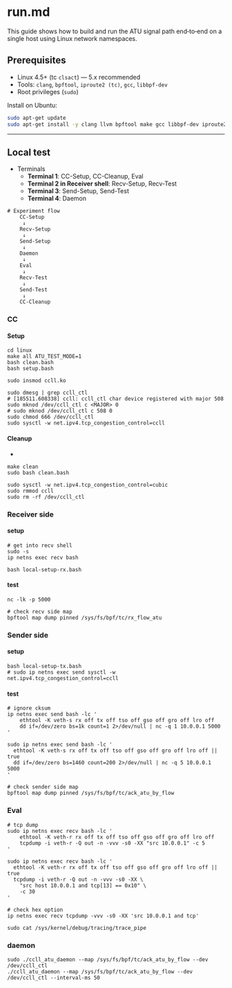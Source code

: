 # run.md

This guide shows how to build and run the ATU signal path end‑to‑end on a single host using Linux network namespaces.


## Prerequisites
- Linux 4.5+ (tc `clsact`) — 5.x recommended
- Tools: `clang`, `bpftool`, `iproute2 (tc)`, `gcc`, `libbpf-dev`
- Root privileges (`sudo`)

Install on Ubuntu:
```bash
sudo apt-get update
sudo apt-get install -y clang llvm bpftool make gcc libbpf-dev iproute2 net-tools ethtool
```

---

## Local test

- Terminals
    - **Terminal 1**: CC-Setup, CC-Cleanup, Eval
    - **Terminal 2 in Receiver shell**: Recv-Setup, Recv-Test
    - **Terminal 3**: Send-Setup, Send-Test
    - **Terminal 4**: Daemon

```
# Experiment flow
    CC-Setup
     ↓
    Recv-Setup
     ↓
    Send-Setup
     ↓
    Daemon
     ↓
    Eval
     ↓
    Recv-Test
     ↓
    Send-Test
     ↓
    CC-Cleanup
```

### CC
#### Setup
```
cd linux
make all ATU_TEST_MODE=1
bash clean.bash
bash setup.bash

sudo insmod ccll.ko

sudo dmesg | grep ccll_ctl
# [185511.608338] ccll: ccll_ctl char device registered with major 508
sudo mknod /dev/ccll_ctl c <MAJOR> 0
# sudo mknod /dev/ccll_ctl c 508 0
sudo chmod 666 /dev/ccll_ctl
sudo sysctl -w net.ipv4.tcp_congestion_control=ccll
```

#### Cleanup
- 
```
make clean
sudo bash clean.bash

sudo sysctl -w net.ipv4.tcp_congestion_control=cubic
sudo rmmod ccll
sudo rm -rf /dev/ccll_ctl
```

### Receiver side

#### setup
```
# get into recv shell
sudo -s
ip netns exec recv bash

bash local-setup-rx.bash
```
#### test
```
nc -lk -p 5000

# check recv side map
bpftool map dump pinned /sys/fs/bpf/tc/rx_flow_atu
```

### Sender side

#### setup
```
bash local-setup-tx.bash
# sudo ip netns exec send sysctl -w net.ipv4.tcp_congestion_control=ccll

```
#### test
```
# ignore cksum
ip netns exec send bash -lc '
    ethtool -K veth-s rx off tx off tso off gso off gro off lro off
    dd if=/dev/zero bs=1k count=1 2>/dev/null | nc -q 1 10.0.0.1 5000
'

sudo ip netns exec send bash -lc '
  ethtool -K veth-s rx off tx off tso off gso off gro off lro off || true
  dd if=/dev/zero bs=1460 count=200 2>/dev/null | nc -q 5 10.0.0.1 5000
'

# check sender side map
bpftool map dump pinned /sys/fs/bpf/tc/ack_atu_by_flow
```

### Eval
```
# tcp dump
sudo ip netns exec recv bash -lc '
    ethtool -K veth-r rx off tx off tso off gso off gro off lro off
    tcpdump -i veth-r -Q out -n -vvv -s0 -XX "src 10.0.0.1" -c 5
'

sudo ip netns exec recv bash -lc '
  ethtool -K veth-r rx off tx off tso off gso off gro off lro off || true
  tcpdump -i veth-r -Q out -n -vvv -s0 -XX \
    "src host 10.0.0.1 and tcp[13] == 0x10" \
    -c 30
'

# check hex option
ip netns exec recv tcpdump -vvv -s0 -XX 'src 10.0.0.1 and tcp' 

sudo cat /sys/kernel/debug/tracing/trace_pipe

```
### daemon
```
sudo ./ccll_atu_daemon --map /sys/fs/bpf/tc/ack_atu_by_flow --dev /dev/ccll_ctl
./ccll_atu_daemon --map /sys/fs/bpf/tc/ack_atu_by_flow --dev /dev/ccll_ctl --interval-ms 50
```